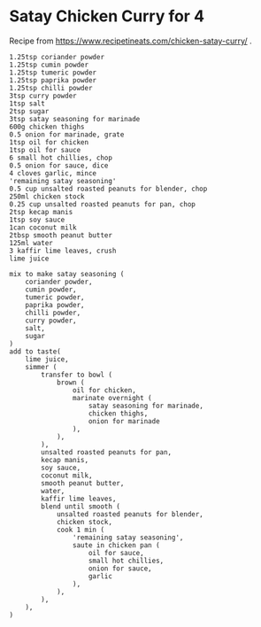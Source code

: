 Satay Chicken Curry for 4
=========================

Recipe from https://www.recipetineats.com/chicken-satay-curry/ .

    1.25tsp coriander powder
    1.25tsp cumin powder
    1.25tsp tumeric powder
    1.25tsp paprika powder
    1.25tsp chilli powder
    3tsp curry powder
    1tsp salt
    2tsp sugar
    3tsp satay seasoning for marinade
    600g chicken thighs
    0.5 onion for marinade, grate
    1tsp oil for chicken
    1tsp oil for sauce
    6 small hot chillies, chop
    0.5 onion for sauce, dice
    4 cloves garlic, mince
    'remaining satay seasoning'
    0.5 cup unsalted roasted peanuts for blender, chop
    250ml chicken stock
    0.25 cup unsalted roasted peanuts for pan, chop
    2tsp kecap manis
    1tsp soy sauce
    1can coconut milk
    2tbsp smooth peanut butter
    125ml water
    3 kaffir lime leaves, crush
    lime juice

    mix to make satay seasoning (
        coriander powder,
        cumin powder,
        tumeric powder,
        paprika powder,
        chilli powder,
        curry powder,
        salt,
        sugar
    )
    add to taste(
        lime juice,
        simmer (
            transfer to bowl (
                brown (
                    oil for chicken,
                    marinate overnight (
                        satay seasoning for marinade,
                        chicken thighs,
                        onion for marinade
                    ),
                ),
            ),
            unsalted roasted peanuts for pan,
            kecap manis,
            soy sauce,
            coconut milk,
            smooth peanut butter,
            water,
            kaffir lime leaves,
            blend until smooth (
                unsalted roasted peanuts for blender,
                chicken stock,
                cook 1 min (
                    'remaining satay seasoning',
                    saute in chicken pan (
                        oil for sauce,
                        small hot chillies,
                        onion for sauce,
                        garlic
                    ),
                ),
            ),
        ),
    )
